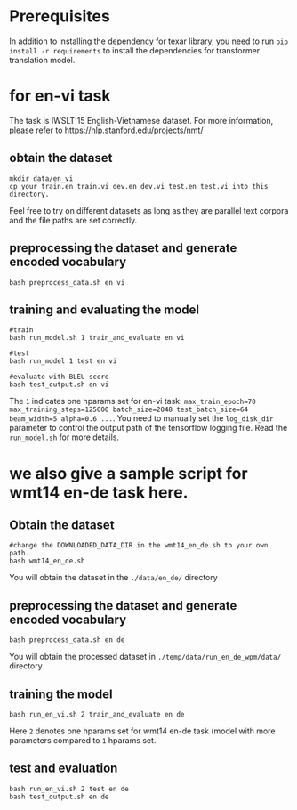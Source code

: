 # Prerequisites

In addition to installing the dependency for texar library, you need to
run `pip install -r requirements` to install the dependencies for transformer translation model.

# for en-vi task

The task is IWSLT'15 English-Vietnamese dataset. For more information, please refer to https://nlp.stanford.edu/projects/nmt/

## obtain the dataset
```
mkdir data/en_vi
cp your train.en train.vi dev.en dev.vi test.en test.vi into this directory.
```
Feel free to try on different datasets as long as they are parallel text corpora and the file paths are set correctly.

## preprocessing the dataset and generate encoded vocabulary
```
bash preprocess_data.sh en vi
```

## training and evaluating the model
```
#train
bash run_model.sh 1 train_and_evaluate en vi

#test
bash run_model 1 test en vi

#evaluate with BLEU score
bash test_output.sh en vi
```
The `1` indicates one hparams set for en-vi task: `max_train_epoch=70 max_training_steps=125000 batch_size=2048 test_batch_size=64 beam_width=5 alpha=0.6 ...`. You need to manually set the `log_disk_dir` parameter to control the output path of the tensorflow logging file. Read the `run_model.sh` for more details.


# we also give a sample script for wmt14 en-de task here.

## Obtain the dataset
```
#change the DOWNLOADED_DATA_DIR in the wmt14_en_de.sh to your own path.
bash wmt14_en_de.sh
```
You will obtain the dataset in the `./data/en_de/` directory

## preprocessing the dataset and generate encoded vocabulary
```
bash preprocess_data.sh en de
```
You will obtain the processed dataset in `./temp/data/run_en_de_wpm/data/` directory

## training the model

```
bash run_en_vi.sh 2 train_and_evaluate en de
```
Here `2` denotes one hparams set for wmt14 en-de task (model with more
parameters compared to `1` hparams set.

## test and evaluation
```
bash run_en_vi.sh 2 test en de
bash test_output.sh en de
```
